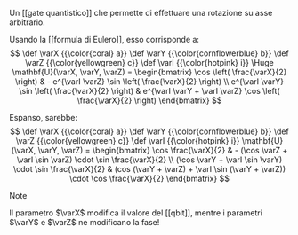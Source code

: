 Un [[gate quantistico]] che permette di effettuare una rotazione su asse arbitrario.

Usando la [[formula di Eulero]], esso corrisponde a:
$$
\def \varX {{\color{coral} a}}
\def \varY {{\color{cornflowerblue} b}}
\def \varZ {{\color{yellowgreen} c}}
\def \varI {{\color{hotpink} i}}
\Huge
\mathbf{U}(\varX, \varY, \varZ) = \begin{bmatrix}
	\cos \left( \frac{\varX}{2} \right) &
	- e^{\varI \varZ} \sin \left( \frac{\varX}{2} \right) \\
	e^{\varI \varY} \sin \left( \frac{\varX}{2} \right) &
	e^{\varI \varY + \varI \varZ} \cos \left( \frac{\varX}{2} \right)
\end{bmatrix}
$$

Espanso, sarebbe:
$$
\def \varX {{\color{coral} a}}
\def \varY {{\color{cornflowerblue} b}}
\def \varZ {{\color{yellowgreen} c}}
\def \varI {{\color{hotpink} i}}
\mathbf{U}(\varX, \varY, \varZ) = \begin{bmatrix}
	\cos \frac{\varX}{2} &
	- (\cos \varZ + \varI \sin \varZ) \cdot \sin \frac{\varX}{2} \\
	(\cos \varY + \varI \sin \varY) \cdot \sin \frac{\varX}{2} &
	(cos (\varY + \varZ) + \varI \sin (\varY + \varZ)) \cdot \cos \frac{\varX}{2}
\end{bmatrix}
$$

> [!Note]
> Il parametro $\varX$ modifica il valore del [[qbit]], mentre i parametri $\varY$ e $\varZ$ ne modificano la fase!
